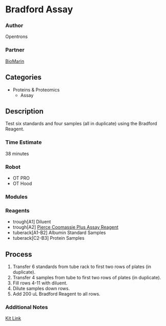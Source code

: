 # Bradford Assay

### Author
Opentrons

### Partner
[BioMarin](http://www.biomarin.com/)

## Categories
* Proteins & Proteomics
	* Assay

## Description
Test six standards and four samples (all in duplicate) using the Bradford Reagent.

### Time Estimate
38  minutes

### Robot
* OT PRO 
* OT Hood

### Modules

### Reagents
* trough[A1] Diluent
* trough[A2] [Pierce Coomassie Plus Assay Reagent](https://www.thermofisher.com/order/catalog/product/23238)
* tuberack[A1-B2] Albumin Standard Samples
* tuberack[C2-B3] Protein Samples

## Process
1. Transfer 6 standards from tube rack to first two rows of plates (in duplicate).
2. Transfer 4 samples from tube to first two rows of plates (in duplicate).
3. Fill rows 4-11 with diluent.
4. Dilute samples down rows.
5. Add 200 uL Bradford Reagent to all rows.


### Additional Notes
[Kit Link](https://www.thermofisher.com/order/catalog/product/23236)


